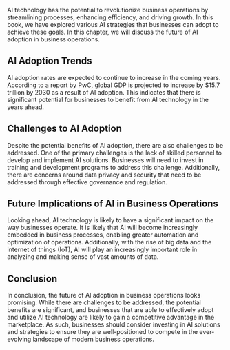 
AI technology has the potential to revolutionize business operations by streamlining processes, enhancing efficiency, and driving growth. In this book, we have explored various AI strategies that businesses can adopt to achieve these goals. In this chapter, we will discuss the future of AI adoption in business operations.

AI Adoption Trends
------------------

AI adoption rates are expected to continue to increase in the coming years. According to a report by PwC, global GDP is projected to increase by $15.7 trillion by 2030 as a result of AI adoption. This indicates that there is significant potential for businesses to benefit from AI technology in the years ahead.

Challenges to AI Adoption
-------------------------

Despite the potential benefits of AI adoption, there are also challenges to be addressed. One of the primary challenges is the lack of skilled personnel to develop and implement AI solutions. Businesses will need to invest in training and development programs to address this challenge. Additionally, there are concerns around data privacy and security that need to be addressed through effective governance and regulation.

Future Implications of AI in Business Operations
------------------------------------------------

Looking ahead, AI technology is likely to have a significant impact on the way businesses operate. It is likely that AI will become increasingly embedded in business processes, enabling greater automation and optimization of operations. Additionally, with the rise of big data and the internet of things (IoT), AI will play an increasingly important role in analyzing and making sense of vast amounts of data.

Conclusion
----------

In conclusion, the future of AI adoption in business operations looks promising. While there are challenges to be addressed, the potential benefits are significant, and businesses that are able to effectively adopt and utilize AI technology are likely to gain a competitive advantage in the marketplace. As such, businesses should consider investing in AI solutions and strategies to ensure they are well-positioned to compete in the ever-evolving landscape of modern business operations.

